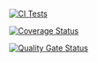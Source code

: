 [![CI Tests](https://github.com/ULL-ESIT-INF-DSI-2425/prct08-filesystem-funko-app-alu0101313313/actions/workflows/ci.yml/badge.svg)](https://github.com/ULL-ESIT-INF-DSI-2425/prct08-filesystem-funko-app-alu0101313313/actions/workflows/ci.yml)  

[![Coverage Status](https://coveralls.io/repos/github/ULL-ESIT-INF-DSI-2425/prct08-filesystem-funko-app-alu0101313313/badge.svg?branch=main)](https://coveralls.io/github/ULL-ESIT-INF-DSI-2425/prct08-filesystem-funko-app-alu0101313313?branch=main)  

[![Quality Gate Status](https://sonarcloud.io/api/project_badges/measure?project=ULL-ESIT-INF-DSI-2425_prct08-filesystem-funko-app-alu0101313313&metric=alert_status)](https://sonarcloud.io/summary/new_code?id=ULL-ESIT-INF-DSI-2425_prct08-filesystem-funko-app-alu0101313313)  
